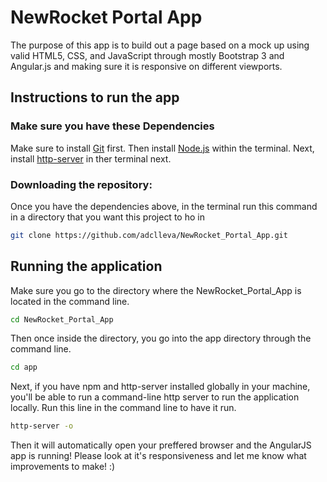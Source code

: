 # NewRocket Portal App

The purpose of this app is to build out a page based on a mock up using valid HTML5, CSS, and JavaScript through mostly
Bootstrap 3 and Angular.js and making sure it is responsive on different viewports.

## Instructions to run the app

### Make sure you have these Dependencies 
Make sure to install [Git](https://git-scm.com/download) first. 
Then install [Node.js](https://nodejs.org/en/download/current/) within the terminal.
Next, install [http-server](https://www.npmjs.com/package/http-server) in ther terminal next.

### Downloading the repository:

Once you have the dependencies above, in the terminal run this command in a directory that you want this project to ho in
``` bash
git clone https://github.com/adclleva/NewRocket_Portal_App.git
```

## Running the application

Make sure you go to the directory where the NewRocket_Portal_App is located in the command line.
``` bash
cd NewRocket_Portal_App
```

Then once inside the directory, you go into the app directory through the command line.
``` bash
cd app
```

Next, if you have npm and http-server installed globally in your machine, you'll be able to run a command-line http server to run the application locally. Run this line in the command line to have it run.
``` bash
http-server -o
```

Then it will automatically open your preffered browser and the AngularJS app is running!
Please look at it's responsiveness and let me know what improvements to make! :)
